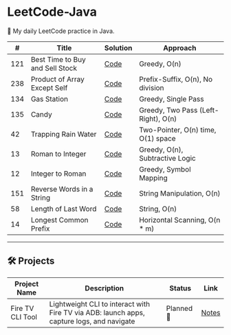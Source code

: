 # LeetCode-Java

🚀 My daily LeetCode practice in Java.

| #   | Title                             | Solution                                 | Approach                              |
|-----|-----------------------------------|------------------------------------------|---------------------------------------|
| 121 | Best Time to Buy and Sell Stock  | [Code](arrays/BestTimeToBuySellStock.java) | Greedy, O(n)                          |
| 238 | Product of Array Except Self     | [Code](arrays/ProductExceptSelf.java)     | Prefix-Suffix, O(n), No division     |
| 134 | Gas Station                      | [Code](arrays/GasStation.java)           | Greedy, Single Pass                   |
| 135 | Candy                             | [Code](arrays/Candy.java)                | Greedy, Two Pass (Left-Right), O(n)  |
| 42  | Trapping Rain Water             | [Code](arrays/TrappingRainWater.java)     | Two-Pointer, O(n) time, O(1) space |
| 13  | Roman to Integer                | [Code](arrays/RomanToInteger.java)        | Greedy, O(n), Subtractive Logic    |
| 12  | Integer to Roman                | [Code](arrays/IntegerToRoman.java)        | Greedy, Symbol Mapping |
| 151 | Reverse Words in a String       | [Code](arrays/ReverseWordsInString.java) | String Manipulation, O(n) |
|  58 | Length of Last Word              | [Code](arrays/LengthOfLastWord.java) | String, O(n)              |
|  14 | Longest Common Prefix           | [Code](arrays/LongestCommonPrefix.java)  | Horizontal Scanning, O(n * m) |
















---

## 🛠️ Projects

| Project Name      | Description                              | Status     | Link         |
|-------------------|------------------------------------------|------------|--------------|
| Fire TV CLI Tool  | Lightweight CLI to interact with Fire TV via ADB: launch apps, capture logs, and navigate | Planned 🚧 | [Notes](notes/ProjectIdeas.md) |